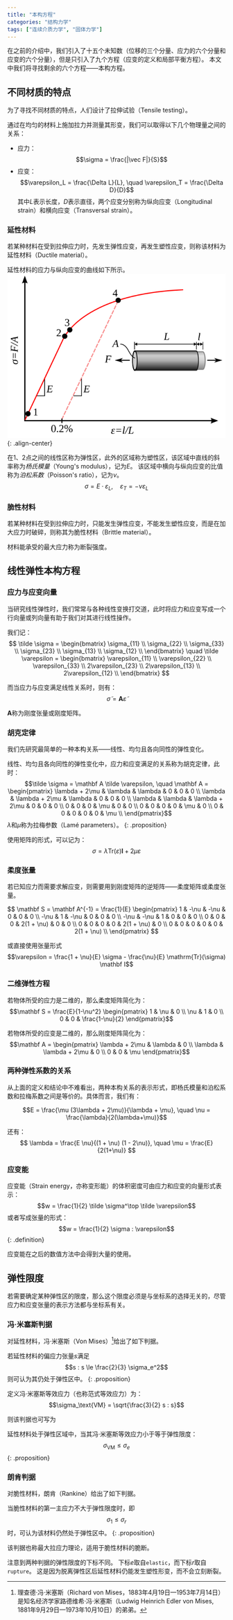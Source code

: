 ```yaml
---
title: "本构方程"
categories: "结构力学"
tags: ["连续介质力学", "固体力学"]
---
```


在之前的介绍中，我们引入了十五个未知数（位移的三个分量、应力的六个分量和应变的六个分量），但是只引入了九个方程（应变的定义和局部平衡方程）。
本文中我们将寻找剩余的六个方程——本构方程。

## 不同材质的特点

为了寻找不同材质的特点，人们设计了拉伸试验（Tensile testing）。

通过在均匀的材料上施加拉力并测量其形变，我们可以取得以下几个物理量之间的关系：
- 应力：
$$\sigma = \frac{|\vec F|}{S}$$
- 应变：
$$\varepsilon_L = \frac{\Delta L}{L}, \quad \varepsilon_T = \frac{\Delta D}{D}$$
其中$L$表示长度，$D$表示直径，两个应变分别称为纵向应变（Longitudinal strain）和横向应变（Transversal strain）。

### 延性材料

若某种材料在受到拉伸应力时，先发生弹性应变，再发生塑性应变，则称该材料为延性材料（Ductile material）。

延性材料的应力与纵向应变的曲线如下所示。
![](/assets/structmech/Metal_yield.svg){: .align-center}

在1、2点之间的线性区称为弹性区，此外的区域称为塑性区，该区域中直线的斜率称为*杨氏模量*（Young's modulus），记为$E$。
该区域中横向与纵向应变的比值称为*泊松系数*（Poisson's ratio），记为$\nu$。
$$\sigma = E \cdot \varepsilon_L, \quad \varepsilon_T = - \nu \varepsilon_L$$


### 脆性材料

若某种材料在受到拉伸应力时，只能发生弹性应变，不能发生塑性应变，而是在加大应力时破碎，则称其为脆性材料（Brittle material）。

材料能承受的最大应力称为断裂强度。

## 线性弹性本构方程

### 应力与应变向量

当研究线性弹性时，我们常常与各种线性变换打交道，此时将应力和应变写成一个行向量或列向量有助于我们对其进行线性操作。

我们记：
$$
\tilde \sigma = \begin{bmatrix}
\sigma_{11} \\ \sigma_{22} \\ \sigma_{33} \\ \sigma_{23} \\ \sigma_{13} \\ \sigma_{12} \\ 
\end{bmatrix} \quad
\tilde \varepsilon = \begin{bmatrix}
\varepsilon_{11} \\ \varepsilon_{22} \\ \varepsilon_{33} \\ 2\varepsilon_{23} \\ 2\varepsilon_{13} \\ 2\varepsilon_{12} \\ 
\end{bmatrix}
$$

而当应力与应变满足线性关系时，则有：
$$\tilde \sigma = \mathbf A \tilde \varepsilon$$

$\mathbf A$称为刚度张量或刚度矩阵。

### 胡克定律

我们先研究最简单的一种本构关系——线性、均匀且各向同性的弹性变化。

线性、均匀且各向同性的弹性变化中，应力和应变满足的关系称为胡克定律，此时：
$$\tilde \sigma = \mathbf A \tilde \varepsilon, \quad \mathbf A = \begin{pmatrix}
\lambda + 2\mu & \lambda & \lambda & 0 & 0 & 0 \\
\lambda & \lambda + 2\mu & \lambda & 0 & 0 & 0 \\
\lambda & \lambda & \lambda + 2\mu & 0 & 0 & 0 \\
0 & 0 & 0 & \mu & 0 & 0 \\
0 & 0 & 0 & 0 & \mu & 0 \\
0 & 0 & 0 & 0 & 0 & \mu \\
\end{pmatrix}$$
$\lambda$和$\mu$称为拉梅参数（Lamé parameters）。
{: .proposition}

使用矩阵的形式，可以记为：
$$\sigma = \lambda \mathrm{Tr}(\varepsilon) \mathbf I + 2 \mu \varepsilon$$

### 柔度张量

若已知应力而需要求解应变，则需要用到刚度矩阵的逆矩阵——柔度矩阵或柔度张量。

$$
\mathbf S = \mathbf A^{-1} = \frac{1}{E} \begin{pmatrix}
1 & -\nu & -\nu & 0 & 0 & 0 \\
-\nu & 1 & -\nu & 0 & 0 & 0 \\
-\nu & -\nu & 1 & 0 & 0 & 0 \\
0 & 0 & 0 & 2(1 + \nu) & 0 & 0 \\
0 & 0 & 0 & 0 & 2(1 + \nu) & 0 \\
0 & 0 & 0 & 0 & 0 & 2(1 + \nu) \\
\end{pmatrix}
$$

或直接使用张量形式
$$\varepsilon = \frac{1 + \nu}{E} \sigma - \frac{\nu}{E} \mathrm{Tr}(\sigma) \mathbf I$$

### 二维弹性方程

若物体所受的应力是二维的，那么柔度矩阵简化为：
$$\mathbf S = \frac{E}{1-\nu^2} \begin{pmatrix} 1 & \nu & 0 \\ \nu & 1 & 0 \\ 0 & 0 & \frac{1-\nu}{2} \end{pmatrix}$$

若物体所受的应变是二维的，那么刚度矩阵简化为：
$$\mathbf A = \begin{pmatrix} \lambda + 2\mu & \lambda & 0 \\ \lambda & \lambda + 2\mu & 0 \\ 0 & 0 & \mu \end{pmatrix}$$

### 两种弹性系数的关系

从上面的定义和结论中不难看出，两种本构关系的表示形式，即杨氏模量和泊松系数和拉梅系数之间是等价的。具体而言，我们有：

$$E = \frac{\mu (3\lambda + 2\mu)}{\lambda + \mu}, \quad \nu = \frac{\lambda}{2(\lambda+\mu)}$$

还有：
$$
\lambda = \frac{E \nu}{(1 + \nu) (1 - 2\nu)}, \quad
\mu = \frac{E}{2(1+\nu)}
$$

### 应变能

应变能（Strain energy，亦称变形能）的体积密度可由应力和应变的向量形式表示：
$$w = \frac{1}{2} \tilde \sigma^\top \tilde \varepsilon$$
或者写成张量的形式：
$$w = \frac{1}{2} \sigma : \varepsilon$$
{: .definition}

应变能在之后的数值方法中会得到大量的使用。

## 弹性限度

若需要确定某种弹性区的限度，那么这个限度必须是与坐标系的选择无关的，尽管应力和应变张量的表示方法都与坐标系有关。

### 冯·米塞斯判据

对延性材料，冯·米塞斯（Von Mises）[^vm]给出了如下判据。

[^vm]: 理查德·冯·米塞斯（Richard von Mises，1883年4月19日—1953年7月14日）是知名经济学家路德维希·冯·米塞斯（Ludwig Heinrich Edler von Mises, 1881年9月29日—1973年10月10日）的弟弟。

若延性材料的偏应力张量$s$满足
$$s : s \le \frac{2}{3} \sigma_e^2$$
则可认为其仍处于弹性区中。
{: .proposition}

定义冯·米塞斯等效应力（也称范式等效应力）为：
$$\sigma_\text{VM} = \sqrt{\frac{3}{2} s : s}$$

则该判据也可写为

延性材料处于弹性区域中，当其冯·米塞斯等效应力小于等于弹性限度：
$$\sigma_\text{VM} \le \sigma_e$$
{: .proposition}

### 朗肯判据

对脆性材料，朗肯（Rankine）给出了如下判据。

当脆性材料的第一主应力不大于弹性限度时，即
$$\sigma_1 \le \sigma_r$$
时，可认为该材料仍然处于弹性区中。
{: .proposition}

该判据也称最大拉应力理论，适用于脆性材料的脆断。

注意到两种判据的弹性限度的下标不同。
下标$e$取自`elastic`，而下标$r$取自`rupture`。
这是因为脱离弹性区后延性材料仍能发生塑性形变，而不会立刻断裂。
